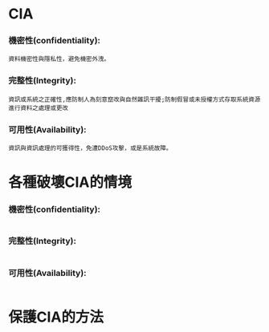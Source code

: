 # CIA

### 機密性(confidentiality): 
```
資料機密性與隱私性，避免機密外洩。
```
### 完整性(Integrity):
```
資訊或系統之正確性,應防制人為刻意竄改與自然雜訊干擾;防制假冒或未授權方式存取系統資源進行資料之處理或更改
```
### 可用性(Availability):
```
資訊與資訊處理的可獲得性，免遭DDoS攻擊，或是系統故障。
```
# 各種破壞CIA的情境

### 機密性(confidentiality): 
```

```

### 完整性(Integrity):
```
```

### 可用性(Availability):
```
```

# 保護CIA的方法
